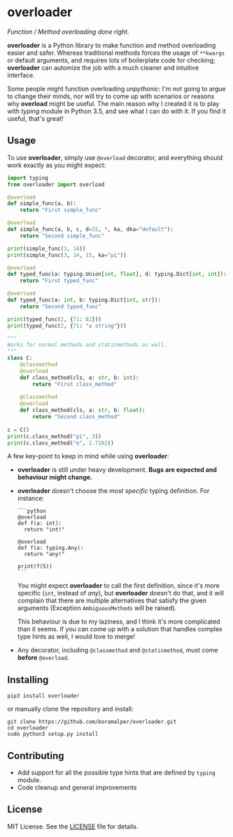 # overloader
*Function / Method overloading done right.*

**overloader** is a Python library to make function and method overloading easier and safer. Whereas traditional
methods forces the usage of `**kwargs` or default arguments, and requires lots of boilerplate code for checking;
**overloader** can automize the job with a much cleaner and intuitive interface.

Some people might function overloading *unpythonic*: I'm not going to argue to change their minds, nor will try to come
up with scenarios or reasons why **overload** might be useful. The main reason why I created it is to play with
*typing* module in Python 3.5, and see what I can do with it. If you find it useful, that's great!

## Usage
To use **overloader**, simply use `@overload` decorator, and everything should work exactly as you might expect:

```python
import typing
from overloader import overload

@overload
def simple_func(a, b):
    return "First simple_func"

@overload
def simple_func(a, b, c, d=32, *, ka, dka="default"):
    return "Second simple_func"

print(simple_func(3, 14))
print(simple_func(3, 14, 15, ka="pi"))

@overload
def typed_func(a: typing.Union[int, float], d: typing.Dict[int, int]):
    return "First typed_func"

@overload
def typed_func(a: int, b: typing.Dict[int, str]):
    return "Second typed_func"

print(typed_func(2, {71: 82}))
print(typed_func(2, {71: "a string"}))

"""
Works for normal methods and staticmethods as well.
"""
class C:
    @classmethod
    @overload
    def class_method(cls, a: str, b: int):
        return "First class_method"
        
    @classmethod
    @overload
    def class_method(cls, a: str, b: float):
        return "Second class_method"
        
c = C()
print(c.class_method("pi", 3))
print(c.class_method("e", 2.7182))
```
    
A few key-point to keep in mind while using **overloader**:

* **overloader** is still under heavy development. **Bugs are expected and behaviour might change.**
* **overloader** doesn't choose the *most specific* typing definition. For instance:

      ```python
      @overload
      def f(a: int):
        return "int!"
        
      @overload
      def f(a: typing.Any):
        return "any!"
        
      print(f(5))
      ```
      
  You might expect **overloader** to call the first definition, since it's more specific (`int`, instead of *any*), but
  **overloader** doesn't do that, and it will complain that there are multiple alternatives that satisfy the given
  arguments (Exception `AmbiguousMethods` will be raised).
  
  This behaviour is due to my laziness, and I think it's more complicated than it seems. If you can come up with a
  solution that handles complex type hints as well, I would love to merge!
* Any decorator, including `@classmethod` and `@staticmethod`, must come **before** `@overload`.

## Installing
    pip3 install overloader

or manually clone the repository and install:

    git clone https://github.com/boramalper/overloader.git
    cd overloader
    sudo python3 setup.py install

## Contributing
* Add support for all the possible type hints that are defined by `typing` module.
* Code cleanup and general improvements
    
## License
MIT License. See the [LICENSE](/LICENSE) file for details.

